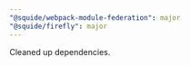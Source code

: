```yaml
---
"@squide/webpack-module-federation": major
"@squide/firefly": major
---
```


Cleaned up dependencies.
